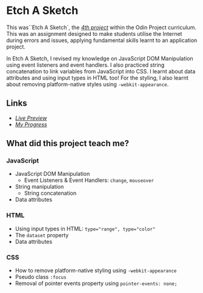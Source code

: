 # Etch A Sketch

This was``Etch A Sketch`, the [*4th project*](https://www.theodinproject.com/lessons/foundations-etch-a-sketch) within the Odin Project curriculum. This was an assignment designed to make students utilise the Internet during errors and issues, applying fundamental skills learnt to an application project.

In Etch A Sketch, I revised my knowledge on JavaScript DOM Manipulation using event listeners and event handlers. I also practiced string concatenation to link variables from JavaScript into CSS. I learnt about data attributes and using input types in HTML too! For the styling, I also learnt about removing platform-native styles using `-webkit-appearance`.

## Links

- [*Live Preview*](https://devvivan.github.io/odin-etch-a-sketch/)
- [*My Progress*](https://github.com/DevVivan/odin-project)

## What did this project teach me?
 
### JavaScript

- JavaScript DOM Manipulation
  - Event Listeners & Event Handlers: `change`, `mouseover`
- String manipulation
  - String concatenation
- Data attributes

### HTML

- Using input types in HTML: `type="range", type="color"`
- The `dataset` property
- Data attributes

### CSS

- How to remove platform-native styling using `-webkit-appearance`
- Pseudo class `:focus`
- Removal of pointer events property using `pointer-events: none;`
